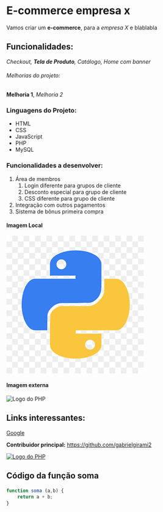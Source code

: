 # E-commerce empresa x

Vamos criar um **e-commerce**, para a *empresa X* e blablabla

## Funcionalidades:

_Checkout, **Tela de Produto**, Catálogo, Home com banner_


###### Melhorias do projeto:

__Melhoria 1__, _Melhoria 2_

### Linguagens do Projeto:

* HTML
* CSS
* JavaScript
* PHP
* MySQL


### Funcionalidades a desenvolver:

1. Área de membros
    1. Login diferente para grupos de cliente
    2. Desconto especial para grupo de cliente
    3. CSS diferente para grupo de cliente
2. Integração com outros pagamentos
3. Sistema de bônus primeira compra


#### Imagem Local

![Logo do Python](img/python.png)


#### Imagem externa

![Logo do PHP](https://upload.wikimedia.org/wikipedia/commons/thumb/2/27/PHP-logo.svg/1200px-PHP-logo.svg.png)


## Links interessantes:

[Google](https://www.google.com.br)

**Contribuidor principal:** https://github.com/gabrielgirami2

[![Logo do PHP](https://upload.wikimedia.org/wikipedia/commons/thumb/2/27/PHP-logo.svg/1200px-PHP-logo.svg.png)](https://github.com/gabrielgirami2)


## Código da função soma

```javascript
function soma (a,b) {
    return a + b;
}
```